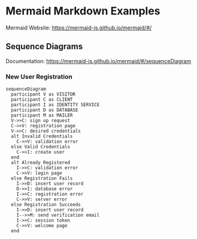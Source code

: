 # Mermaid Markdown Examples

Mermaid Website: https://mermaid-js.github.io/mermaid/#/

## Sequence Diagrams

Documentation: https://mermaid-js.github.io/mermaid/#/sequenceDiagram

### New User Registration

```mermaid
sequenceDiagram
  participant V as VISITOR
  participant C as CLIENT
  participant I as IDENTITY SERVICE
  participant D as DATABASE
  participant M as MAILER
  V->>C: sign up request
  C->>V: registration page
  V->>C: desired credentials
  alt Invalid Credentials
    C->>V: validation error
  else Valid Credentials
    C->>I: create user
  end
  alt Already Registered
    I->>C: validation error
    C->>V: login page
  else Registration Fails
    I->>D: insert user record
    D->>I: database error
    I->>C: registration error
    C->>V: server error
  else Registration Succeeds
    I->>D: insert user record
    I-->>M: send verification email
    I->>C: session token
    C->>V: welcome page
  end
```
